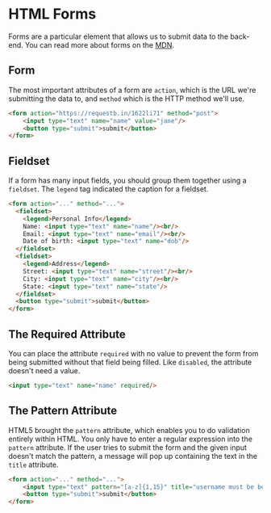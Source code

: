 
# HTML Forms

Forms are a particular element that allows us to submit data to the back-end. You can read more about forms on the [MDN](https://developer.mozilla.org/en-US/docs/Learn/HTML/Forms).


## Form

The most important attributes of a form are `action`, which is the URL we're submitting the data to, and `method` which is the HTTP method we'll use.

```html
<form action="https://requestb.in/1622li71" method="post">
    <input type="text" name="name" value="jane"/>
    <button type="submit">submit</button>
</form>
```

## Fieldset

If a form has many input fields, you should group them together using a `fieldset`. The `legend` tag indicated the caption for a fieldset.


```html
<form action="..." method="...">
  <fieldset>
    <legend>Personal Info</legend>
    Name: <input type="text" name="name"/><br/>
    Email: <input type="text" name="email"/><br/>
    Date of birth: <input type="text" name="dob"/>
  </fieldset>
  <fieldset>
    <legend>Address</legend>
    Street: <input type="text" name="street"/><br/>
    City: <input type="text" name="city"/><br/>
    State: <input type="text" name="state"/>
  </fieldset>
  <button type="submit">submit</button>
</form>
```


## The Required Attribute

You can place the attribute `required` with no value to prevent the form from being submitted without that field being filled. Like `disabled`, the attribute doesn't need a value.


```html
<input type="text" name="name" required/>
```


## The Pattern Attribute

HTML5 brought the `pattern` attribute, which enables you to do validation entirely within HTML. You only have to enter a regular expression into the `pattern` attribute. If the user tries to submit the form and the given input doesn't match the pattern, a message will pop up containing the text in the `title` attribute.

```html
<form action="..." method="...">
    <input type="text" pattern="[a-z]{1,15}" title="username must be between 1 and 15 characters, all lowercase" required/>
    <button type="submit">submit</button>
</form>
```